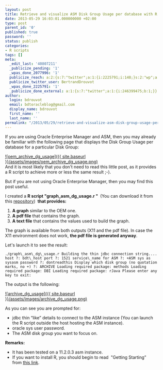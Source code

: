 ```yaml
---
layout: post
title: Retrieve and visualize ASM Disk Group Usage per database with R
date: 2013-05-29 16:03:01.000000000 +02:00
type: post
parent_id: '0'
published: true
password: ''
status: publish
categories:
- R scripts
tags: []
meta:
  _edit_last: '40807211'
  _publicize_pending: '1'
  _wpas_done_2077996: '1'
  publicize_reach: a:2:{s:7:"twitter";a:1:{i:2225791;i:148;}s:2:"wp";a:1:{i:0;i:32;}}
  publicize_twitter_user: BertrandDrouvot
  _wpas_done_2225791: '1'
  _publicize_done_external: a:1:{s:7:"twitter";a:1:{i:246399475;b:1;}}
author:
  login: bdrouvot
  email: bdtoracleblog@gmail.com
  display_name: bdrouvot
  first_name: ''
  last_name: ''
permalink: "/2013/05/29/retrieve-and-visualize-asm-disk-group-usage-per-database-with-r/"
---
```

If you are using Oracle Enterprise Manager and ASM, then you may already be familiar with the following page that displays the Disk Group Usage per database for a particular Disk Group:

[![oem_archive_dg_usage]({{ site.baseurl }}/assets/images/oem_archive_dg_usage.png)](http://bdrouvot.files.wordpress.com/2013/05/oem_archive_dg_usage.png)  
And it is most likely that you don't need to read this little post, as it provides a R script to achieve more or less the same result ;-).

But if you are not using Oracle Enterprise Manager, then you may find this post useful.

I created a **R script "graph\_asm\_dg\_usage.r "&nbsp;** (You can download it from this [repository](https://docs.google.com/folder/d/0B7Jf_4JdsptpRHdyOWk1VTdUdEU/edit "Perl Scripts Shared Directory")) **&nbsp;that provides:**

1. **A graph** similar to the OEM one.
2. **A pdf file** that contains the graph.
3. **A text file** that contains the values used to build the graph.

The graph is available from both outputs (X11 and the pdf file). In case the X11 environment&nbsp;does not work, **the pdf file is generated anyway**.

Let's launch it to see the result:

```
./graph\_asm\_dg\_usage.r Building the thin jdbc connection string.... host ?: bdt\_host port ?: 1521 service\_name for ASM ?: +ASM sys as sysasm password ?: dontreadthis Display which disk group (no quotation marks, no +) ?: ARCHIVE Loading required package: methods Loading required package: DBI Loading required package: rJava Please enter any key to exit:
```

The output is the following:

[![archive_dg_usage]({{ site.baseurl }}/assets/images/archive_dg_usage.png)](http://bdrouvot.files.wordpress.com/2013/05/archive_dg_usage.png)

As you can see you are prompted for:

- jdbc thin “like” details to connect to the ASM instance (You can launch the R script outside the host hosting the ASM instance).
- oracle sys user password.
- The ASM disk group you want to focus on.

**Remarks:**

- It has been tested on a 11.2.0.3 asm instance.
- If you want to install R, you should begin to read &nbsp;"Getting Starting” from&nbsp;[this link](http://www.r-project.org/).
